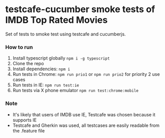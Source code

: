 # testcafe-cucumber smoke tests of IMDB Top Rated Movies

Set of tests to smoke test using testcafe and cucumberjs.

### How to run

1. Install typescript globally `npm i -g typescript`
1. Clone the repo
2. Install dependencies: `npm i`
3. Run tests in Chrome: `npm run prio1` or `npm run prio2` for priority 2 use cases
4. Run tests in IE: `npm run test:ie`
5. Run tests via X phone emulator `npm run test:chrome:mobile`

### Note

- It's likely that users of IMDB use IE, Testcafe was chosen because it supports IE
- Testcafe and Gherkin was used, all testcases are easily readable from the .feature file